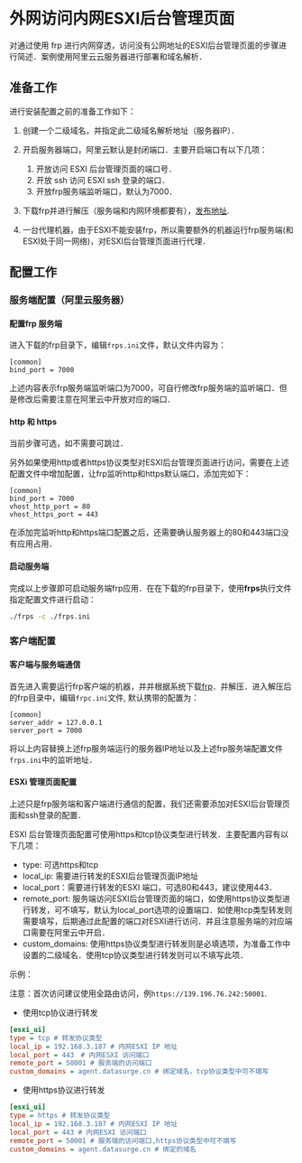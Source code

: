 # 外网访问内网ESXI后台管理页面

对通过使用 frp 进行内网穿透，访问没有公网地址的ESXI后台管理页面的步骤进行简述．案例使用阿里云云服务器进行部署和域名解析．

## 准备工作

进行安装配置之前的准备工作如下：

1. 创建一个二级域名，并指定此二级域名解析地址（服务器IP）．
2. 开启服务器端口，阿里云默认是封闭端口．主要开启端口有以下几项：
   1. 开放访问 ESXI 后台管理页面的端口号．
   2. 开放 ssh 访问 ESXI ssh 登录的端口．
   3. 开放frp服务端监听端口，默认为7000．

3. 下载frp并进行解压（服务端和内网环境都要有），[发布地址](<https://github.com/fatedier/frp/releases>).
4. 一台代理机器，由于ESXI不能安装frp，所以需要额外的机器运行frp服务端(和ESXI处于同一网络)，对ESXI后台管理页面进行代理．

## 配置工作

### 服务端配置（阿里云服务器）

#### 配置frp 服务端

进入下载的frp目录下，编辑`frps.ini`文件，默认文件内容为：

```
[common]
bind_port = 7000
```

上述内容表示frp服务端监听端口为7000，可自行修改frp服务端的监听端口．但是修改后需要注意在阿里云中开放对应的端口．

#### http 和 https

当前步骤可选，如不需要可跳过．

另外如果使用http或者https协议类型对ESXI后台管理页面进行访问，需要在上述配置文件中增加配置，让frp监听http和https默认端口，添加完如下：

```
[common]
bind_port = 7000
vhost_http_port = 80
vhost_https_port = 443
```

在添加完监听http和https端口配置之后，还需要确认服务器上的80和443端口没有应用占用．

#### 启动服务端

完成以上步骤即可启动服务端frp应用．在在下载的frp目录下，使用**frps**执行文件指定配置文件进行启动：

```bash
./frps -c ./frps.ini
```

### 客户端配置

#### 客户端与服务端通信

 首先进入需要运行frp客户端的机器，并并根据系统下载[frp](<https://github.com/fatedier/frp/releases>)．并解压．进入解压后的frp目录中，编辑`frpc.ini`文件, 默认携带的配置为：

```
[common]
server_addr = 127.0.0.1
server_port = 7000
```

将以上内容替换上述frp服务端运行的服务器IP地址以及上述frp服务端配置文件`frps.ini`中的监听地址．

#### ESXi 管理页面配置

上述只是frp服务端和客户端进行通信的配置，我们还需要添加对ESXI后台管理页面和ssh登录的配置．

ESXI 后台管理页面配置可使用https和tcp协议类型进行转发．主要配置内容有以下几项：

+ type: 可选https和tcp
+ local_ip: 需要进行转发的ESXI后台管理页面IP地址
+ local_port：需要进行转发的ESXI 端口，可选80和443，建议使用443．
+ remote_port: 服务端访问ESXI后台管理页面的端口，如使用https协议类型进行转发，可不填写，默认为local_port选项的设置端口．如使用tcp类型转发则需要填写，后期通过此配置的端口对ESXI进行访问．并且注意服务端的对应端口需要在阿里云中开启．
+ custom_domains: 使用https协议类型进行转发则是必填选项，为准备工作中设置的二级域名．使用tcp协议类型进行转发则可以不填写此项．

示例：

注意：首次访问建议使用全路由访问，例`https://139.196.76.242:50001`.

+ 使用tcp协议进行转发

```ini
[esxi_ui]
type = tcp # 转发协议类型
local_ip = 192.168.3.187 # 内网ESXI IP 地址
local_port = 443　# 内网ESXI 访问端口
remote_port = 50001 # 服务端的访问端口
custom_domains = agent.datasurge.cn # 绑定域名，tcp协议类型中可不填写
```



+ 使用https协议进行转发

```ini
[esxi_ui]
type = https # 转发协议类型
local_ip = 192.168.3.187 # 内网ESXI IP 地址
local_port = 443 # 内网ESXI 访问端口
remote_port = 50001 # 服务端的访问端口,https协议类型中可不填写
custom_domains = agent.datasurge.cn # 绑定的域名
```





